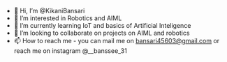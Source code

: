 - 👋 Hi, I’m @KikaniBansari
- 👀 I’m interested in Robotics and AIML
- 🌱 I’m currently learning IoT and basics of Artificial Inteligence
- 💞️ I’m looking to collaborate on projects on AIML and robotics
- 📫 How to reach me - you can mail me on bansari45603@gmail.com or reach me on instagram @__banssee_31

<!---
KikaniBansari/KikaniBansari is a ✨ special ✨ repository because its `README.md` (this file) appears on your GitHub profile.
You can click the Preview link to take a look at your changes.
--->
